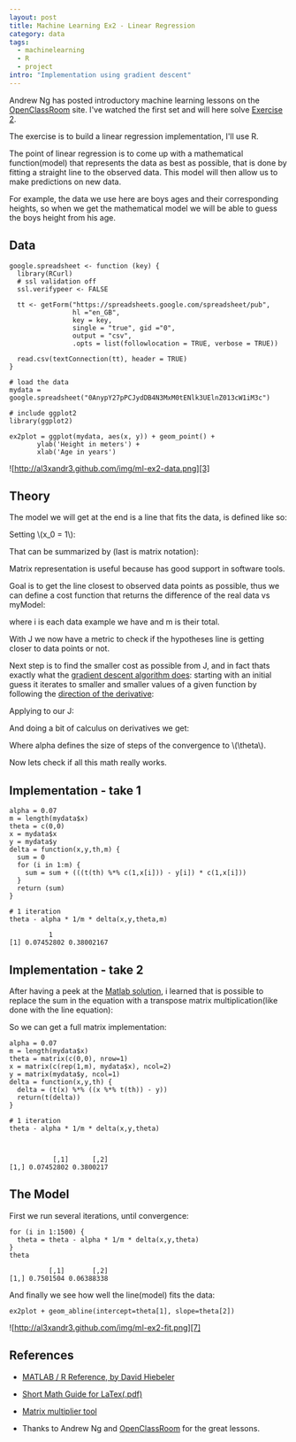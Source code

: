 ```yaml
--- 
layout: post
title: Machine Learning Ex2 - Linear Regression
category: data
tags:
  - machinelearning
  - R
  - project
intro: "Implementation using gradient descent"
---
```


<script type="text/javascript" src="http://www.mathjax.org/mathjax/MathJax.js">
    MathJax.Hub.Config({
            jax: ["input/TeX", "output/HTML-CSS"],
        extensions: ["tex2jax.js","TeX/AMSmath.js","TeX/AMSsymbols.js",
                     "TeX/noUndefined.js"],
        tex2jax: {
            inlineMath: [ ["\\(","\\)"] ],
            displayMath: [ ['$$','$$'], ["\\[","\\]"], ["\\begin{displaymath}","\\end{displaymath}"] ],
            skipTags: ["script","noscript","style","textarea","pre","code"],
            ignoreClass: "tex2jax_ignore",
            processEscapes: false,
            processEnvironments: true,
            preview: "TeX"
        },
        showProcessingMessages: true,
        displayAlign: "left",
        displayIndent: "2em",
 
        "HTML-CSS": {
             scale: 100,
             availableFonts: ["STIX","TeX"],
             preferredFont: "TeX",
             webFont: "TeX",
             imageFont: "TeX",
             showMathMenu: true,
        },
        MMLorHTML: {
             prefer: {
                 MSIE:    "MML",
                 Firefox: "MML",
                 Opera:   "HTML",
                 other:   "HTML"
             }
        }
    });
</script>


Andrew Ng has posted introductory machine learning lessons on the
[OpenClassRoom][1] site. I've watched the first set and will here solve
[Exercise 2][2].

The exercise is to build a linear regression implementation, I'll use R.

The point of linear regression is to come up with a mathematical
function(model) that represents the data as best as possible, that is done by
fitting a straight line to the observed data. This model will then allow us to
make predictions on new data.

For example, the data we use here are boys ages and their corresponding
heights, so when we get the mathematical model we will be able to guess the
boys height from his age.


## Data

    
    google.spreadsheet <- function (key) {
      library(RCurl)
      # ssl validation off
      ssl.verifypeer <- FALSE
    
      tt <- getForm("https://spreadsheets.google.com/spreadsheet/pub", 
                    hl ="en_GB",
                    key = key, 
                    single = "true", gid ="0", 
                    output = "csv", 
                    .opts = list(followlocation = TRUE, verbose = TRUE)) 
    
      read.csv(textConnection(tt), header = TRUE)
    }
    
    # load the data
    mydata = google.spreadsheet("0AnypY27pPCJydDB4N3MxM0tENlk3UElnZ013cW1iM3c")
    
    # include ggplot2
    library(ggplot2)
    
    ex2plot = ggplot(mydata, aes(x, y)) + geom_point() + 
           ylab('Height in meters') +
           xlab('Age in years')
    

![http://al3xandr3.github.com/img/ml-ex2-data.png][3]

## Theory

The model we will get at the end is a line that fits the data, is defined like
so:

Setting \\(x_0 = 1\\):

<script type="math/tex; mode=display">
h_\theta(x) = \theta_0 x_0 + \theta_1 x_1 + \theta_2 x_2 + ...
</script>

That can be summarized by (last is matrix notation):

<script type="math/tex; mode=display">
h_\theta(x) = \sum_{i=0}^n \theta_i x_i = \theta^T x
</script>

Matrix representation is useful because has good support in software tools.

Goal is to get the line closest to observed data points as possible, thus we
can define a cost function that returns the difference of the real data vs
myModel:

<script type="math/tex; mode=display">
J(\theta) = \frac{1}{2m} \sum_{i=1}^m (h_\theta(x^{(i)}) - y^{(i)})^2
</script>

where i is each data example we have and m is their total.

With J we now have a metric to check if the hypotheses line is getting closer
to data points or not.

Next step is to find the smaller cost as possible from J, and in fact thats
exactly what the [gradient descent algorithm does][4]: starting with an
initial guess it iterates to smaller and smaller values of a given function by
following the [direction of the derivative][5]:

<script type="math/tex; mode=display">
x_i := x_{i-1} - \epsilon f^' (x_{i-1})
</script>

Applying to our J:

<script type="math/tex; mode=display">
\theta_j := \theta_j - \alpha \frac{\delta}{\delta \theta_j} J(\theta)
</script>

And doing a bit of calculus on derivatives we get:

<script type="math/tex; mode=display">
\theta_j := \theta_j - \alpha \frac{1}{m} \sum_{i=1}^m (h_\theta(x^{(i)}) - y^{(i)}) x^{(i)}
</script>

Where alpha defines the size of steps of the convergence to \\(\\theta\\).

Now lets check if all this math really works.

## Implementation - take 1

    
    alpha = 0.07
    m = length(mydata$x)
    theta = c(0,0)
    x = mydata$x
    y = mydata$y 
    delta = function(x,y,th,m) {
      sum = 0
      for (i in 1:m) {
        sum = sum + (((t(th) %*% c(1,x[i])) - y[i]) * c(1,x[i]))
      }
      return (sum)
    }
    
    # 1 iteration
    theta - alpha * 1/m * delta(x,y,theta,m)
           
              1
    [1] 0.07452802 0.38002167
    

## Implementation - take 2

After having a peek at the [Matlab solution][6], i learned that is possible to
replace the sum in the equation with a transpose matrix multiplication(like
done with the line equation):


<script type="math/tex; mode=display">
\theta := \theta - \alpha \frac{1}{m} x^T (x\theta^T - y)
</script>


So we can get a full matrix implementation:

    
    alpha = 0.07
    m = length(mydata$x)
    theta = matrix(c(0,0), nrow=1)
    x = matrix(c(rep(1,m), mydata$x), ncol=2)
    y = matrix(mydata$y, ncol=1)
    delta = function(x,y,th) {
      delta = (t(x) %*% ((x %*% t(th)) - y))
      return(t(delta))
    }
    
    # 1 iteration
    theta - alpha * 1/m * delta(x,y,theta)
    
    
    
               [,1]      [,2]
    [1,] 0.07452802 0.3800217
    

## The Model

First we run several iterations, until convergence:

    
    for (i in 1:1500) {
      theta = theta - alpha * 1/m * delta(x,y,theta)
    }
    theta
    
              [,1]       [,2]
    [1,] 0.7501504 0.06388338
    

And finally we see how well the line(model) fits the data:

    
    ex2plot + geom_abline(intercept=theta[1], slope=theta[2])
    

![http://al3xandr3.github.com/img/ml-ex2-fit.png][7]

## References

- [MATLAB / R Reference, by David Hiebeler][8]
- [Short Math Guide for LaTex(.pdf)][9]
- [Matrix multiplier tool][10]
- Thanks to Andrew Ng and [OpenClassRoom][11] for the great lessons. 

   [1]: http://openclassroom.stanford.edu/MainFolder/CoursePage.php?course=MachineLearning
   [2]: http://openclassroom.stanford.edu/MainFolder/DocumentPage.php?course=MachineLearning&doc=exercises/ex2/ex2.html
   [3]: http://al3xandr3.github.com/img/ml-ex2-data.png
   [4]: http://mathworld.wolfram.com/MethodofSteepestDescent.html
   [5]: http://www.wolframalpha.com/input/?i=Plot[{x^2,+2+x},+{x,+0,+2.2}]
   [6]: http://openclassroom.stanford.edu/MainFolder/courses/MachineLearning/exercises/ex2materials/ex2.m
   [7]: http://al3xandr3.github.com/img/ml-ex2-fit.png
   [8]: http://www.math.umaine.edu/~hiebeler/comp/matlabR.html
   [9]: ftp://ftp.ams.org/pub/tex/doc/amsmath/short-math-guide.pdf
   [10]: http://wims.unice.fr/wims/en_tool~linear~matmult.en.html
   [11]: http://openclassroom.stanford.edu/MainFolder/HomePage.php

